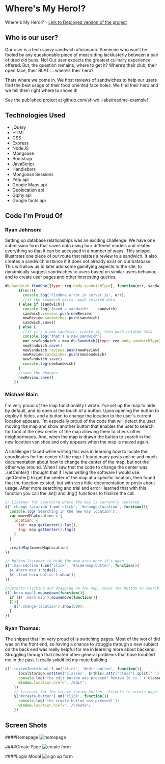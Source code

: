 # Where's My Hero!?
Where's My Hero!? - [Link to Deployed version of the project](https://shielded-inlet-58489.herokuapp.com/)


## Who is our user?
Our user is a tech savvy sandwich aficionado.  Someone who won’t be fooled by any questionable piece of meat sitting lacklusterly between a pair of tired old buns.  No!  Our user expects the greatest culinary experience offered.  But, the question remains, where to get it?  Where’s their club, their open face, their BLAT ...  where’s their hero?

Thats where we come in.  We host reviews of sandwiches to help our users find the best usage of their food oriented face holes.  We find their hero and we tell them right where to shove it!


See the published project at github.com/sf-wdi-labs/readme-example!


## Technologies Used
* jQuery
* HTML
* CSS
* Express
* NodeJS
* Mongoose
* Bootstrap
* JavaScript
* Handlebars
* Mongoose Sessions
* Yelp api
* Google Maps api
* Geolocation api
* Giphy api
* Google fonts api




## Code I'm Proud Of

### Ryan Johnson:
Setting up database relationships was an exciting challenge.  We have one submission form that saves data using four different models and relates everything so that it can be accessed in a number of ways.  This snippet illustrates one piece of our route that relates a review to a sandwich.  It also creates a sandwich instance if it does not already exist on our database.  This will allow us to later add some gamifying aspects to the site, to dynamically suggest sandwiches to users based on similar users behavior, and to create user pages and other interesting queries.
```javascript
db.Sandwich.findOne({type: req.body.sandwichType}, function(err, sandwich){
      if(err){
        console.log('FindOne error in server.js', err);
        //if the sandwich exits, push related data
      } else if (sandwich){
        console.log('found a sandwich: ', sandwich)
        sandwich.reviews.push(newReview)
        newReview.sandwiches.push(sandwich)
        sandwich.save()
      } else {
        //if it's a new sandwich, create it, then push related data
        console.log("that's a new sandwich")
        var newSandwich = new db.Sandwich({type: req.body.sandwichType})
        newSandwich.save()
        newSandwich.reviews.push(newReview)
        newReview.sandwiches.push(newSandwich)
        newSandwich.save()
        console.log(newSandwich)
      }
      //save the changes
      newReview.save()
    })
```
### Michael Blair:
I'm very proud of the map functionality I wrote.  I've set up the map to hide by default, and to open at the touch of a button.  Upon opening the button to deploy it hides, and a button to change the location to the user's current location appears.  I'm especially proud of the code that will detect the user moving the map and show another button that enables the user to search for food at the new center of the map allowing them to check other neighborhoods.  And, when the map is drawn the button to search in the new location vanishes and only appears when the map is moved again.

A challenge I faced while writing this was in learning how to locate the coordinates for the center of the map.  I found many posts online and much documentation about how to change the center of the map, but not the other way around.  When I saw that the code to change the center was .setCenter() I thought that if I was writing the software I would use .getCenter() to get the center of the map at a specific location, then found that the function existed, but with very little documentation or posts about usage.  After more searching and trial and error I learned that with this function you call the .lat() and .lng() functions to finalize the call.
```javascript
// Listener for searching where the map is currently centered
$('.change-location').on('click', '#change-location', function(){
  console.log('Searching in the new map location');
  var movedMapLocation = {
    location: {
      lat: map.getCenter().lat(),
      lng: map.getCenter().lng()
    }
  }

  createMap(movedMapLocation);
})

// button listener to hide the map area once it's open
$('.map-section').on('click', '#hide-map-button', function(){
  $('#hero-map').hide();
  $('.find-hero-button').show();
})

//Detects clicking and dragging on the map, shows the button to search
$('.hero-map').mousedown(function(){
  if ($('.hero-map').mousemove(function(){
  })){
    $('.change-location').show(600);
  }
})
```

### Ryan Thomas:
The snippet that I'm very proud of is switching pages. Most of the work I did was on the front end, so having a chance to struggle through a new subject on the back end was really helpful for me in learning more about backend. Struggling through that cleared other general problems that have troubled me in the past.  It really solidified my route building
```javascript
$('.reviewIndividual').on('click', '#edit-button', function(){
      localStorage.setItem('classes', $(this).attr("class").split(' ')[0]);
      console.log('the edit button was pressed! Review Id is ' + classes);
      window.location.href="../edit";
    })
    // listener for the create review button.  Directs to create page.
    $('#create-button').on('click', function(){
      console.log('the create button was pressed!');
      window.location.href="../create";
    })
```


## Screen Shots
####Homepage
![homepage](https://i.imgur.com/89gjzo6.png "Homepage")

####Create Page
![create form](https://i.imgur.com/E8MJrzI.png "Create Form")

####Login Modal
![sign up form](https://i.imgur.com/opMLlE9.jpg "Sign Up Form")
